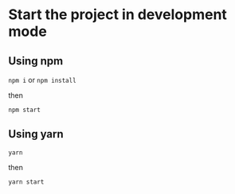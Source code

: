 # Start the project in development mode


## Using npm
`npm i` or `npm install`

then

`npm start`

## Using yarn
`yarn`

then

`yarn start`
